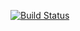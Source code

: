 [![Build Status](https://travis-ci.org/kmettias/cse110.svg?branch=master)](https://travis-ci.org/kmettias/cse110)
